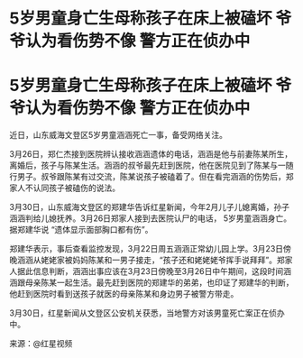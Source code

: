 # 5岁男童身亡生母称孩子在床上被磕坏 爷爷认为看伤势不像 警方正在侦办中

# 5岁男童身亡生母称孩子在床上被磕坏 爷爷认为看伤势不像 警方正在侦办中

近日，山东威海文登区5岁男童涵涵死亡一事，备受网络关注。

3月26日，郑仁杰接到医院辨认接收涵涵遗体的电话，涵涵是他与前妻陈某所生，离婚后，孩子与陈某生活。涵涵的叔爷最先赶到医院，他在医院见到了陈某与一随行男子。叔爷跟陈某有过交流，陈某说孩子被磕着了。但在看完涵涵的伤势后，郑家人不认同孩子被磕伤的说法。

3月30日，山东威海文登区的郑建华告诉红星新闻，今年2月儿子儿媳离婚，孙子涵涵判给儿媳抚养。3月26日郑家人接到去医院认尸的电话，
5岁男童涵涵身亡。据郑建华说 “遗体显示面部胸口都有伤”。

郑建华表示，事后查看监控发现，3月22日周五涵涵正常幼儿园上学。3月23日傍晚涵涵从姥姥家被妈妈陈某和一男子接走，“孩子还和姥姥姥爷挥手说拜拜”。郑家人据此信息判断，涵涵出事应该在3月23日傍晚至3月26日中午期间，这段时间涵涵跟母亲陈某一起生活。最先赶到医院的郑建华的弟弟，也印证了郑建华的判断，他赶到医院时看到送孩子就医的母亲陈某和身边男子被警方带走。

3月30日，红星新闻从文登区公安机关获悉，当地警方对该男童死亡案正在侦办中。

来源：@红星视频

